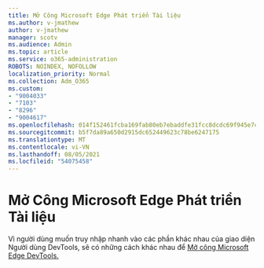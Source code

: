 ```yaml
---
title: Mở Công Microsoft Edge Phát triển Tài liệu
ms.author: v-jmathew
author: v-jmathew
manager: scotv
ms.audience: Admin
ms.topic: article
ms.service: o365-administration
ROBOTS: NOINDEX, NOFOLLOW
localization_priority: Normal
ms.collection: Adm_O365
ms.custom:
- "9004033"
- "7103"
- "8296"
- "9004617"
ms.openlocfilehash: 014f152461fcba169fab80eb7ebaddfe31fcc8dcdc69f945e7ca318bd90a12a5
ms.sourcegitcommit: b5f7da89a650d2915dc652449623c78be6247175
ms.translationtype: MT
ms.contentlocale: vi-VN
ms.lasthandoff: 08/05/2021
ms.locfileid: "54075458"
---
```

# <a name="open-microsoft-edge-devtools"></a>Mở Công Microsoft Edge Phát triển Tài liệu

Vì người dùng muốn truy nhập nhanh vào các phần khác nhau của giao diện Người dùng DevTools, sẽ có những cách khác nhau để [Mở công Microsoft Edge DevTools.](https://go.microsoft.com/fwlink/?linkid=2135152)
